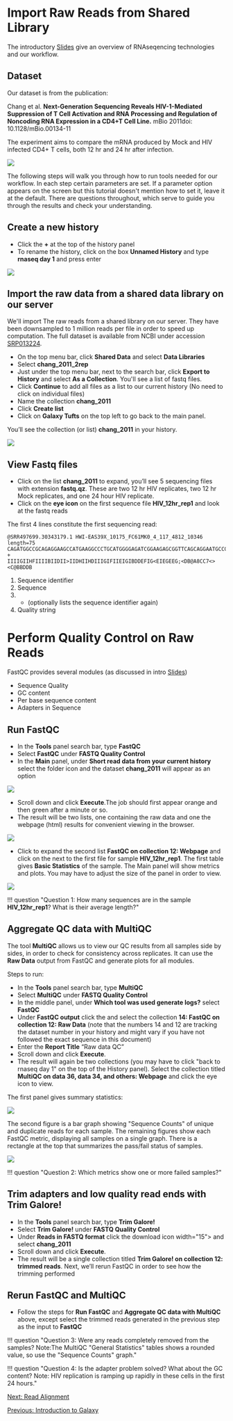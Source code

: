 # Import Raw Reads from Shared Library

The introductory [Slides](../slides/slides_workshop_bioe291_14Dec21.pdf) give an overview of RNAseqencing technologies and our workflow.

## Dataset
Our dataset is from the publication:

Chang et al. **Next-Generation Sequencing Reveals HIV-1-Mediated Suppression of T Cell Activation and RNA Processing and Regulation of Noncoding RNA Expression in a CD4+T Cell Line.** mBio 2011doi: 10.1128/mBio.00134-11

The experiment aims to compare the mRNA produced by Mock and HIV infected CD4+ T cells, both 12 hr and 24 hr after infection.

![](images/hiv-mock.png)

The following steps will walk you through how to run tools needed for our workflow. In each step certain parameters are set. If a parameter option appears on the screen but this tutorial doesn't mention how to set it, leave it at the default. There are questions throughout, which serve to guide you through the results and check your understanding.


## Create a new history
- Click the **+** at the top of the history panel
- To rename the history, click on the box **Unnamed History** and type **rnaseq day 1** and press enter

![](images/new_history.png)

## Import the raw data from a shared data library on our server
We'll import The raw reads from a shared library on our server. They have been downsampled to 1 million reads per file in order to speed up computation. The full dataset is available from NCBI under accession [SRP013224](https://www.ncbi.nlm.nih.gov/sra?term=SRP013224).

- On the top menu bar, click **Shared Data** and select **Data Libraries**
- Select **chang_2011_2rep**
- Just under the top menu bar, next to the search bar, click **Export to History** and select **As a Collection**. You'll see a list of fastq files.
- Click **Continue** to add all files as a list to our current history (No need to click on individual files)
- Name the collection **chang_2011**
- Click **Create list**
- Click on **Galaxy Tufts** on the top left to go back to the main panel.

You’ll see the collection (or list) **chang_2011** in your history. 

![](images/chang_2011.png)


## View Fastq files
- Click on the list **chang_2011** to expand, you’ll see 5 sequencing files with extension **fastq.qz**. These are two 12 hr HIV replicates, two 12 hr Mock replicates, and one 24 hour HIV replicate.
- Click on the **eye icon** on the first sequence file **HIV_12hr_rep1** and look at the fastq reads

The first 4 lines constitute the first sequencing read:
```
@SRR497699.30343179.1 HWI-EAS39X_10175_FC61MK0_4_117_4812_10346 length=75
CAGATGGCCGCAGAGGAAGCCATGAAGGCCCTGCATGGGGAGATCGGAAGAGCGGTTCAGCAGGAATGCCGAGAC
+
IIIIGIIHFIIIIBIIDII>IIDHIIHDIIIGIFIIEIGIBDDEFIG<EIEGEEG;<DB@A8CC7<><C@BBDDB
```

1. Sequence identifier
2. Sequence
3. + (optionally lists the sequence identifier again)
4. Quality string


# Perform Quality Control on Raw Reads

FastQC provides several modules (as discussed in intro [Slides](../slides/slides_workshop_bioe291_14Dec21.pdf))
- Sequence Quality
- GC content
- Per base sequence content
- Adapters in Sequence

## Run FastQC

- In the **Tools** panel search bar, type **FastQC**
- Select **FastQC** under **FASTQ Quality Control**
- In the **Main** panel, under **Short read data from your current history** select the folder icon and the dataset **chang_2011** will appear as an option

![](images/fastqc1.png)

- Scroll down and click **Execute**.The job should first appear orange and then green after a minute or so.
- The result will be two lists, one containing the raw data and one the webpage (html) results for convenient viewing in the browser.

![](images/fastqc2.png)

- Click to expand the second list **FastQC on collection 12: Webpage** and click on the next to the first file for sample **HIV_12hr_rep1**. The first table gives **Basic Statistics** of the sample. The Main panel will show metrics and plots. You may have to adjust the size of the panel in order to view.

![](images/fastqc_result_1.png)

!!! question "Question 1: How many sequences are in the sample **HIV_12hr_rep1**? What is their average length?"


## Aggregate QC data with **MultiQC**

The tool **MultiQC** allows us to view our QC results from all samples side by sides, in order to check for consistency across replicates. It can use the **Raw Data** output from FastQC and generate plots for all modules.

Steps to run:
- In the **Tools** panel search bar, type **MultiQC**
- Select **MultiQC** under **FASTQ Quality Control**
- In the middle panel, under **Which tool was used generate logs?** select **FastQC**
- Under **FastQC output** click the and select the collection **14: FastQC on collection 12: Raw Data** (note that the numbers 14 and 12 are tracking the dataset number in your history and might vary if you have not followed the exact sequence in this document)
- Enter the **Report Title** “Raw data QC”
- Scroll down and click **Execute**.
- The result will again be two collections (you may have to click "back to rnaseq day 1" on the top of the History panel). Select the collection titled **MultiQC on data 36, data 34, and others: Webpage** and click the eye icon to view.

The first panel gives summary statistics:

![](images/multiqc_general_stat.png)

The second figure is a bar graph showing "Sequence Counts" of unique and duplicate reads for each sample. The remaining figures show each FastQC metric, displaying all samples on a single graph. There is a rectangle at the top that summarizes the pass/fail status of samples. 

![](images/pass_fail_summary.png)


!!! question "Question 2: Which metrics show one or more failed samples?"

## Trim adapters and low quality read ends with Trim Galore!
- In the **Tools** panel search bar, type **Trim Galore!**
- Select **Trim Galore!** under **FASTQ Quality Control**
- Under **Reads in FASTQ format** click the download icon width="15"> and select **chang_2011**
- Scroll down and click **Execute**.
- The result will be a single collection titled **Trim Galore! on collection 12: trimmed reads**. Next, we’ll rerun FastQC in order to see how the trimming performed

## Rerun FastQC and MultiQC
- Follow the steps for **Run FastQC** and **Aggregate QC data with MultiQC** above, except select the trimmed reads generated in the previous step as the input to **FastQC**

!!! question "Question 3: Were any reads completely removed from the samples? Note:The MultiQC "General Statistics" tables shows a rounded value, so use the "Sequence Counts" graph."

!!! question "Question 4: Is the adapter problem solved? What about the GC content? Note: HIV replication is ramping up rapidly in these cells in the first 24 hours."

[Next: Read Alignment](03_Read_alignment.md)

[Previous: Introduction to Galaxy](00_Galaxy_introduction.md)

